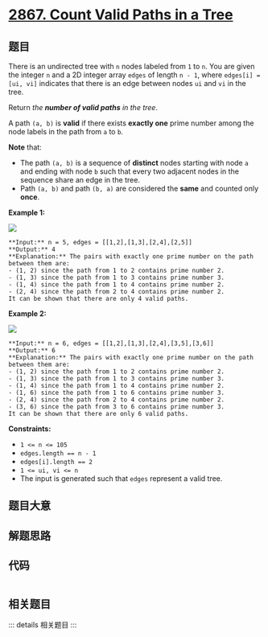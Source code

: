 # [2867. Count Valid Paths in a Tree](https://leetcode.com/problems/count-valid-paths-in-a-tree)

## 题目

There is an undirected tree with `n` nodes labeled from `1` to `n`. You are
given the integer `n` and a 2D integer array `edges` of length `n - 1`, where
`edges[i] = [ui, vi]` indicates that there is an edge between nodes `ui` and
`vi` in the tree.

Return _the **number of valid paths** in the tree_.

A path `(a, b)` is **valid** if there exists **exactly one** prime number
among the node labels in the path from `a` to `b`.

**Note** that:

  * The path `(a, b)` is a sequence of **distinct** nodes starting with node `a` and ending with node `b` such that every two adjacent nodes in the sequence share an edge in the tree.
  * Path `(a, b)` and path `(b, a)` are considered the **same** and counted only **once**.



**Example 1:**

![](https://assets.leetcode.com/uploads/2023/08/27/example1.png)

    
    
    **Input:** n = 5, edges = [[1,2],[1,3],[2,4],[2,5]]
    **Output:** 4
    **Explanation:** The pairs with exactly one prime number on the path between them are: 
    - (1, 2) since the path from 1 to 2 contains prime number 2. 
    - (1, 3) since the path from 1 to 3 contains prime number 3.
    - (1, 4) since the path from 1 to 4 contains prime number 2.
    - (2, 4) since the path from 2 to 4 contains prime number 2.
    It can be shown that there are only 4 valid paths.
    

**Example 2:**

![](https://assets.leetcode.com/uploads/2023/08/27/example2.png)

    
    
    **Input:** n = 6, edges = [[1,2],[1,3],[2,4],[3,5],[3,6]]
    **Output:** 6
    **Explanation:** The pairs with exactly one prime number on the path between them are: 
    - (1, 2) since the path from 1 to 2 contains prime number 2.
    - (1, 3) since the path from 1 to 3 contains prime number 3.
    - (1, 4) since the path from 1 to 4 contains prime number 2.
    - (1, 6) since the path from 1 to 6 contains prime number 3.
    - (2, 4) since the path from 2 to 4 contains prime number 2.
    - (3, 6) since the path from 3 to 6 contains prime number 3.
    It can be shown that there are only 6 valid paths.
    



**Constraints:**

  * `1 <= n <= 105`
  * `edges.length == n - 1`
  * `edges[i].length == 2`
  * `1 <= ui, vi <= n`
  * The input is generated such that `edges` represent a valid tree.


## 题目大意

## 解题思路

## 代码

```javascript

```

## 相关题目

::: details 相关题目
:::
